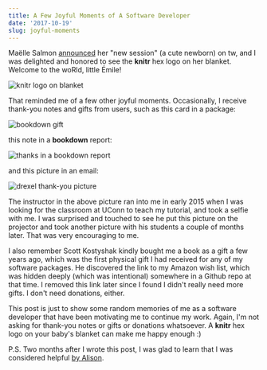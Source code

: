 ```yaml
---
title: A Few Joyful Moments of A Software Developer
date: '2017-10-19'
slug: joyful-moments
---
```


Maëlle Salmon [announced](https://tw.com/ma_salmon/status/920660343063490562) her "new session" (a cute newborn) on tw, and I was delighted and honored to see the **knitr** hex logo on her blanket. Welcome to the woRld, little Émile!

![knitr logo on blanket](https://db.yihui.org/images/knitr-blanket.jpg)

That reminded me of a few other joyful moments. Occasionally, I receive thank-you notes and gifts from users, such as this card in a package:

![bookdown gift](https://db.yihui.org/images/bookdown-gift.jpg)

this note in a **bookdown** report:

![thanks in a bookdown report](https://db.yihui.org/images/bookdown-thanks.jpg)

and this picture in an email:

![drexel thank-you picture](https://db.yihui.org/images/drexel-thanks.jpg)

The instructor in the above picture ran into me in early 2015 when I was looking for the classroom at UConn to teach my tutorial, and took a selfie with me. I was surprised and touched to see he put this picture on the projector and took another picture with his students a couple of months later. That was very encouraging to me.

I also remember Scott Kostyshak kindly bought me a book as a gift a few years ago, which was the first physical gift I had received for any of my software packages. He discovered the link to my Amazon wish list, which was hidden deeply (which was intentional) somewhere in a Github repo at that time. I removed this link later since I found I didn't really need more gifts. I don't need donations, either.

This post is just to show some random memories of me as a software developer that have been motivating me to continue my work. Again, I'm not asking for thank-you notes or gifts or donations whatsoever. A **knitr** hex logo on your baby's blanket can make me happy enough :)

P.S. Two months after I wrote this post, I was glad to learn that I was considered helpful [by Alison](https://tw.com/apreshill/status/939531804935036929).
